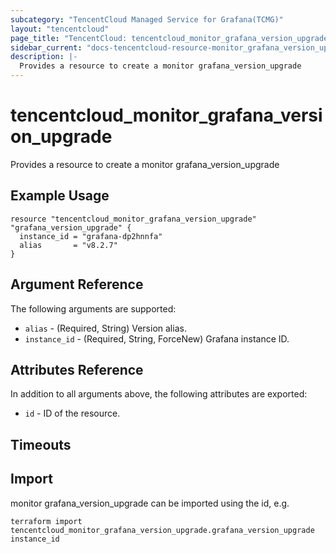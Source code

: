 ```yaml
---
subcategory: "TencentCloud Managed Service for Grafana(TCMG)"
layout: "tencentcloud"
page_title: "TencentCloud: tencentcloud_monitor_grafana_version_upgrade"
sidebar_current: "docs-tencentcloud-resource-monitor_grafana_version_upgrade"
description: |-
  Provides a resource to create a monitor grafana_version_upgrade
---
```


# tencentcloud_monitor_grafana_version_upgrade

Provides a resource to create a monitor grafana_version_upgrade

## Example Usage

```hcl
resource "tencentcloud_monitor_grafana_version_upgrade" "grafana_version_upgrade" {
  instance_id = "grafana-dp2hnnfa"
  alias       = "v8.2.7"
}
```

## Argument Reference

The following arguments are supported:

* `alias` - (Required, String) Version alias.
* `instance_id` - (Required, String, ForceNew) Grafana instance ID.

## Attributes Reference

In addition to all arguments above, the following attributes are exported:

* `id` - ID of the resource.



## Timeouts

<no value>


## Import

monitor grafana_version_upgrade can be imported using the id, e.g.

```
terraform import tencentcloud_monitor_grafana_version_upgrade.grafana_version_upgrade instance_id
```

